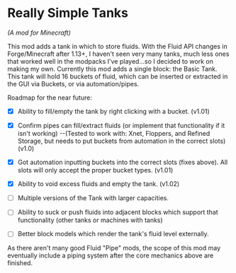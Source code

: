 # Really Simple Tanks
_(A mod for Minecraft)_

This mod adds a tank in which to store fluids. With the Fluid API changes in Forge/Minecraft after 1.13+, I haven't seen very many tanks, much less ones that worked well in the modpacks I've played...so I decided to work on making my own. Currently this mod adds a single block: the Basic Tank. This tank will hold 16 buckets of fluid, which can be inserted or extracted in the GUI via Buckets, or via automation/pipes.
 

Roadmap for the near future:
- [x] Ability to fill/empty the tank by right clicking with a bucket. (v1.01)
- [x] Confirm pipes can fill/extract fluids (or implement that functionality if it isn't working) --(Tested to work with: Xnet, Floppers, and Refined Storage, but needs to put buckets from automation in the correct slots) (v1.0)
- [x] Got automation inputting buckets into the correct slots (fixes above).  All slots will only accept the proper bucket types. (v1.01)
- [x] Ability to void excess fluids and empty the tank. (v1.02)
- [ ] Multiple versions of the Tank with larger capacities.
- [ ] Ability to suck or push fluids into adjacent blocks which support that functionality (other tanks or machines with tanks)
- [ ] Better block models which render the tank's fluid level externally.


As there aren't many good Fluid "Pipe" mods, the scope of this mod may eventually include a piping system after the core mechanics above are finished.

